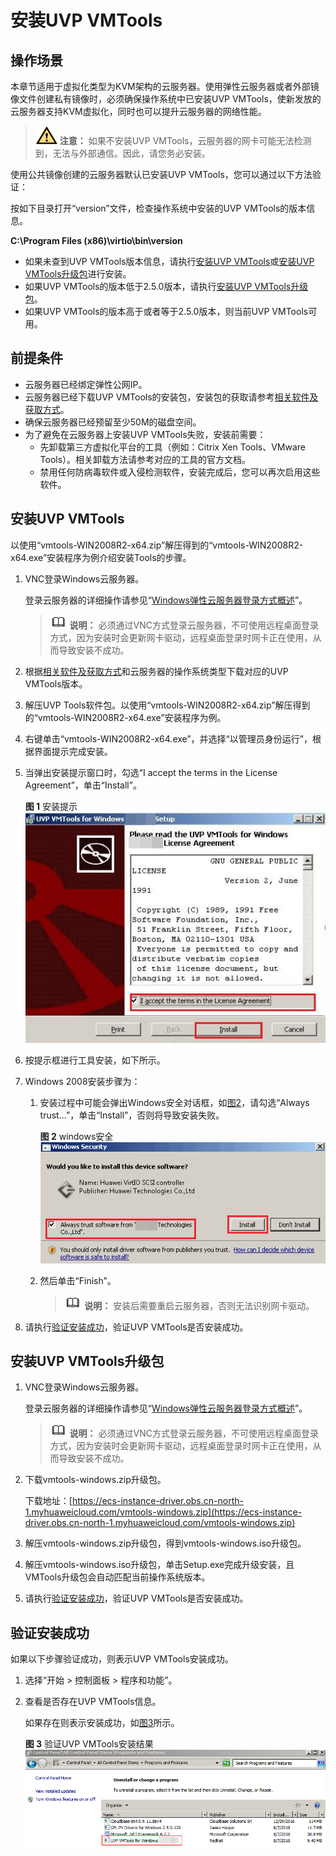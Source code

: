 # 安装UVP VMTools<a name="ims_01_0319"></a>

## 操作场景<a name="section11465531433"></a>

本章节适用于虚拟化类型为KVM架构的云服务器。使用弹性云服务器或者外部镜像文件创建私有镜像时，必须确保操作系统中已安装UVP VMTools，使新发放的云服务器支持KVM虚拟化，同时也可以提升云服务器的网络性能。

>![](public_sys-resources/icon-caution.gif) **注意：** 
>如果不安装UVP VMTools，云服务器的网卡可能无法检测到，无法与外部通信。因此，请您务必安装。

使用公共镜像创建的云服务器默认已安装UVP VMTools，您可以通过以下方法验证：

按如下目录打开“version”文件，检查操作系统中安装的UVP VMTools的版本信息。

**C:\\Program Files \(x86\)\\virtio\\bin\\version**

-   如果未查到UVP VMTools版本信息，请执行[安装UVP VMTools](#zh-cn_topic_0036684065_section12153337)或[安装UVP VMTools升级包](#section1817195995910)进行安装。
-   如果UVP VMTools的版本低于2.5.0版本，请执行[安装UVP VMTools升级包](#section1817195995910)。
-   如果UVP VMTools的版本高于或者等于2.5.0版本，则当前UVP VMTools可用。

## 前提条件<a name="zh-cn_topic_0036684065_section14234617"></a>

-   云服务器已经绑定弹性公网IP。
-   云服务器已经下载UVP VMTools的安装包，安装包的获取请参考[相关软件及获取方式](相关软件及获取方式.md)。
-   确保云服务器已经预留至少50M的磁盘空间。
-   为了避免在云服务器上安装UVP VMTools失败，安装前需要：
    -   先卸载第三方虚拟化平台的工具（例如：Citrix Xen Tools、VMware Tools）。相关卸载方法请参考对应的工具的官方文档。
    -   禁用任何防病毒软件或入侵检测软件，安装完成后，您可以再次启用这些软件。


## 安装UVP VMTools<a name="zh-cn_topic_0036684065_section12153337"></a>

以使用“vmtools-WIN2008R2-x64.zip”解压得到的“vmtools-WIN2008R2-x64.exe”安装程序为例介绍安装Tools的步骤。

1.  VNC登录Windows云服务器。

    登录云服务器的详细操作请参见“[Windows弹性云服务器登录方式概述](https://support.huaweicloud.com/usermanual-ecs/zh-cn_topic_0092494943.html)”。

    >![](public_sys-resources/icon-note.gif) **说明：** 
    >必须通过VNC方式登录云服务器，不可使用远程桌面登录方式，因为安装时会更新网卡驱动，远程桌面登录时网卡正在使用，从而导致安装不成功。

2.  根据[相关软件及获取方式](相关软件及获取方式.md)和云服务器的操作系统类型下载对应的UVP VMTools版本。
3.  解压UVP Tools软件包。以使用“vmtools-WIN2008R2-x64.zip”解压得到的“vmtools-WIN2008R2-x64.exe”安装程序为例。
4.  右键单击“vmtools-WIN2008R2-x64.exe”，并选择“以管理员身份运行”，根据界面提示完成安装。
5.  当弹出安装提示窗口时，勾选“I accept the terms in the License Agreement”，单击“Install”。

    **图 1**  安装提示<a name="fig61031420184018"></a>  
    ![](figures/安装提示.png "安装提示")

6.  按提示框进行工具安装，如下所示。
7.  Windows 2008安装步骤为：
    1.  安装过程中可能会弹出Windows安全对话框，如[图2](#fig47401118184018)，请勾选“Always trust...”，单击“Install”，否则将导致安装失败。

        **图 2**  windows安全<a name="fig47401118184018"></a>  
        ![](figures/windows安全.png "windows安全")

    2.  然后单击“Finish”。

        >![](public_sys-resources/icon-note.gif) **说明：** 
        >安装后需要重启云服务器，否则无法识别网卡驱动。


8.  请执行[验证安装成功](#zh-cn_topic_0036684065_section42271171)，验证UVP VMTools是否安装成功。

## 安装UVP VMTools升级包<a name="section1817195995910"></a>

1.  VNC登录Windows云服务器。

    登录云服务器的详细操作请参见“[Windows弹性云服务器登录方式概述](https://support.huaweicloud.com/usermanual-ecs/zh-cn_topic_0092494943.html)”。

    >![](public_sys-resources/icon-note.gif) **说明：** 
    >必须通过VNC方式登录云服务器，不可使用远程桌面登录方式，因为安装时会更新网卡驱动，远程桌面登录时网卡正在使用，从而导致安装不成功。

2.  下载vmtools-windows.zip升级包。

    下载地址：[https://ecs-instance-driver.obs.cn-north-1.myhuaweicloud.com/vmtools-windows.zip](https://ecs-instance-driver.obs.cn-north-1.myhuaweicloud.com/vmtools-windows.zip)

3.  解压vmtools-windows.zip升级包，得到vmtools-windows.iso升级包。
4.  解压vmtools-windows.iso升级包，单击Setup.exe完成升级安装，且VMTools升级包会自动匹配当前操作系统版本。
5.  请执行[验证安装成功](#zh-cn_topic_0036684065_section42271171)，验证UVP VMTools是否安装成功。

## 验证安装成功<a name="zh-cn_topic_0036684065_section42271171"></a>

如果以下步骤验证成功，则表示UVP VMTools安装成功。

1.  选择“开始 \> 控制面板 \> 程序和功能”。
2.  查看是否存在UVP VMTools信息。

    如果存在则表示安装成功，如[图3](#fig6404346182112)所示。

    **图 3**  验证UVP VMTools安装结果<a name="fig6404346182112"></a>  
    ![](figures/验证UVP-VMTools安装结果.png "验证UVP-VMTools安装结果")


